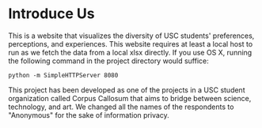 # Introduce Us
This is a website that visualizes the diversity of USC students' preferences, perceptions, and experiences.
This website requires at least a local host to run as we fetch the data from a local xlsx directly. If you use OS X, running the following command in the project directory would suffice:
```
python -m SimpleHTTPServer 8080
```
This project has been developed as one of the projects in a USC student organization called Corpus Callosum that aims to bridge between science, technology, and art.
We changed all the names of the respondents to "Anonymous" for the sake of information privacy.
